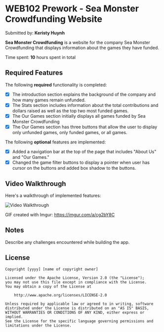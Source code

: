 # WEB102 Prework - Sea Monster Crowdfunding Website

Submitted by: **Keristy Huynh**

**Sea Monster Crowdfunding** is a website for the company Sea Monster Crowdfunding that displays information about the games they have funded.

Time spent: **10** hours spent in total

## Required Features

The following **required** functionality is completed:

* [X] The introduction section explains the background of the company and how many games remain unfunded.
* [X] The Stats section includes information about the total contributions and dollars raised as well as the top two most funded games.
* [X] The Our Games section initially displays all games funded by Sea Monster Crowdfunding
* [X] The Our Games section has three buttons that allow the user to display only unfunded games, only funded games, or all games.

The following **optional** features are implemented:

* [X] Added a navigation bar at the top of the page that includes "About Us" and "Our Games."
* [X] Changed the game filter buttons to display a pointer when user has cursor on the buttons and added box shadow to the buttons. 
## Video Walkthrough

Here's a walkthrough of implemented features:

<img src='=[https://github.com/keristyh/web102_prework/blob/main/assets/walkthrough.mov](https://imgur.com/a/cg2bY8C)' title='Video Walkthrough' width='' alt='Video Walkthrough' />

<!-- Replace this with whatever GIF tool you used! -->
GIF created with Imgur: https://imgur.com/a/cg2bY8C
<!-- Recommended tools:
[Kap](https://getkap.co/) for macOS
[ScreenToGif](https://www.screentogif.com/) for Windows
[peek](https://github.com/phw/peek) for Linux. -->

## Notes

Describe any challenges encountered while building the app.

## License

    Copyright [yyyy] [name of copyright owner]

    Licensed under the Apache License, Version 2.0 (the "License");
    you may not use this file except in compliance with the License.
    You may obtain a copy of the License at

        http://www.apache.org/licenses/LICENSE-2.0

    Unless required by applicable law or agreed to in writing, software
    distributed under the License is distributed on an "AS IS" BASIS,
    WITHOUT WARRANTIES OR CONDITIONS OF ANY KIND, either express or implied.
    See the License for the specific language governing permissions and
    limitations under the License.
